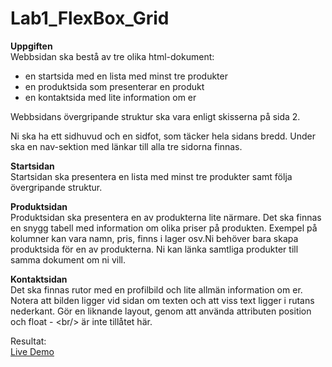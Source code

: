 # Lab1_FlexBox_Grid



<b>Uppgiften</b><br/>
Webbsidan ska bestå av tre olika html-dokument: 
- en startsida med en lista med minst tre
produkter 
- en produktsida som presenterar en produkt 
- en kontaktsida med lite information
om er

Webbsidans övergripande struktur ska vara enligt skisserna på sida 2. 

Ni ska ha ett sidhuvud och en sidfot, som täcker hela sidans bredd. Under ska en nav-sektion med länkar till alla tre
sidorna finnas.

<b>Startsidan</b><br/>
Startsidan ska presentera en lista med minst tre produkter samt följa övergripande struktur.

<b>Produktsidan</b><br/>
Produktsidan ska presentera en av produkterna lite närmare. Det ska finnas en snygg tabell
med information om olika priser på produkten. Exempel på kolumner kan vara namn, pris, finns i
lager osv.Ni behöver bara skapa produktsida för en av produkterna. Ni kan länka samtliga
produkter till samma dokument om ni vill.

<b>Kontaktsidan</b><br/>
Det ska finnas rutor med en profilbild och lite allmän information om er. Notera att bilden ligger
vid sidan om texten och att viss text ligger i rutans nederkant. Gör en liknande layout, genom att
använda attributen position och float - &lt;br/&gt; är inte tillåtet här. 

Resultat:<br/>
<a href ="https://stefanohlsson.github.io/Lab1_FlexBox_Grid/">Live Demo</a>


